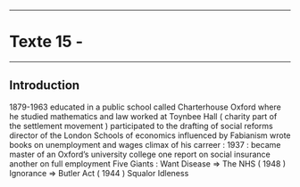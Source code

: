 ***
# Texte 15 - 
***
## Introduction 

1879-1963 
educated in a public school called Charterhouse 
Oxford where he studied mathematics and law 
worked at Toynbee Hall ( charity part of the settlement movement )
participated to the drafting of social reforms 
director of the London Schools of economics 
influenced by Fabianism 
wrote books on unemployment and wages 
climax of his carreer : 
1937 : became master of an Oxford’s university college 
one report on social insurance 
another on full employment 
Five Giants : 
Want 
Disease ⇒ The NHS ( 1948 )
Ignorance ⇒ Butler Act ( 1944 )
Squalor 
Idleness 